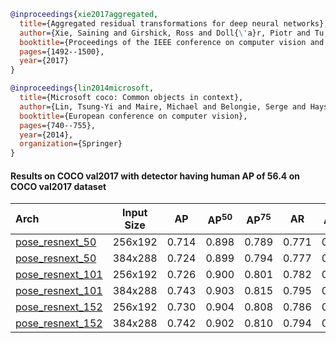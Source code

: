 <!-- [BACKBONE] -->

```bibtex
@inproceedings{xie2017aggregated,
  title={Aggregated residual transformations for deep neural networks},
  author={Xie, Saining and Girshick, Ross and Doll{\'a}r, Piotr and Tu, Zhuowen and He, Kaiming},
  booktitle={Proceedings of the IEEE conference on computer vision and pattern recognition},
  pages={1492--1500},
  year={2017}
}
```

<!-- [DATASET] -->

```bibtex
@inproceedings{lin2014microsoft,
  title={Microsoft coco: Common objects in context},
  author={Lin, Tsung-Yi and Maire, Michael and Belongie, Serge and Hays, James and Perona, Pietro and Ramanan, Deva and Doll{\'a}r, Piotr and Zitnick, C Lawrence},
  booktitle={European conference on computer vision},
  pages={740--755},
  year={2014},
  organization={Springer}
}
```

#### Results on COCO val2017 with detector having human AP of 56.4 on COCO val2017 dataset

| Arch | Input Size | AP | AP<sup>50</sup> | AP<sup>75</sup> | AR | AR<sup>50</sup> | ckpt | log |
| :----------------- | :-----------: | :------: | :------: | :------: | :------: | :------: |:------: |:------: |
| [pose_resnext_50](/configs/body/2D_Kpt_SView_RGB_Img/top_down_heatmap/coco/resnext50_coco_256x192.py)  | 256x192 | 0.714 | 0.898 | 0.789 | 0.771 | 0.937 | [ckpt](https://download.openmmlab.com/mmpose/top_down/resnext/resnext50_coco_256x192-dcff15f6_20200727.pth) | [log](https://download.openmmlab.com/mmpose/top_down/resnext/resnext50_coco_256x192_20200727.log.json) |
| [pose_resnext_50](/configs/body/2D_Kpt_SView_RGB_Img/top_down_heatmap/coco/resnext50_coco_384x288.py)  | 384x288 | 0.724 | 0.899 | 0.794 | 0.777 | 0.935 | [ckpt](https://download.openmmlab.com/mmpose/top_down/resnext/resnext50_coco_384x288-412c848f_20200727.pth) | [log](https://download.openmmlab.com/mmpose/top_down/resnext/resnext50_coco_384x288_20200727.log.json) |
| [pose_resnext_101](/configs/body/2D_Kpt_SView_RGB_Img/top_down_heatmap/coco/resnext101_coco_256x192.py) | 256x192 | 0.726 | 0.900 | 0.801 | 0.782 | 0.940 | [ckpt](https://download.openmmlab.com/mmpose/top_down/resnext/resnext101_coco_256x192-c7eba365_20200727.pth) | [log](https://download.openmmlab.com/mmpose/top_down/resnext/resnext101_coco_256x192_20200727.log.json) |
| [pose_resnext_101](/configs/body/2D_Kpt_SView_RGB_Img/top_down_heatmap/coco/resnext101_coco_384x288.py) | 384x288 | 0.743 | 0.903 | 0.815 | 0.795 | 0.939 | [ckpt](https://download.openmmlab.com/mmpose/top_down/resnext/resnext101_coco_384x288-f5eabcd6_20200727.pth) | [log](https://download.openmmlab.com/mmpose/top_down/resnext/resnext101_coco_384x288_20200727.log.json) |
| [pose_resnext_152](/configs/body/2D_Kpt_SView_RGB_Img/top_down_heatmap/coco/resnext152_coco_256x192.py) | 256x192 | 0.730 | 0.904 | 0.808 | 0.786 | 0.940 | [ckpt](https://download.openmmlab.com/mmpose/top_down/resnext/resnext152_coco_256x192-102449aa_20200727.pth) | [log](https://download.openmmlab.com/mmpose/top_down/resnext/resnext152_coco_256x192_20200727.log.json) |
| [pose_resnext_152](/configs/body/2D_Kpt_SView_RGB_Img/top_down_heatmap/coco/resnext152_coco_384x288.py) | 384x288 | 0.742 | 0.902 | 0.810 | 0.794 | 0.939 | [ckpt](https://download.openmmlab.com/mmpose/top_down/resnext/resnext152_coco_384x288-806176df_20200727.pth) | [log](https://download.openmmlab.com/mmpose/top_down/resnext/resnext152_coco_384x288_20200727.log.json) |

